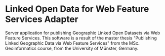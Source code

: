 Linked Open Data for Web Feature Services Adapter
==============

Server application for publishing Geographic Linked Open Datasets via Web Feature Services. 
This software is a result of the master thesis "Publishing Linked Geographic Data via Web Feature Services" from the MSc. Geoinformatics course, from the University of Münster, Germany. 

